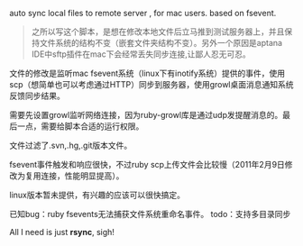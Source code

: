 auto sync local files to remote server , for mac users. based on fsevent.

> 之所以写这个脚本，是想在修改本地文件后立马推到测试服务器上，并且保持文件系统的结构不变（嵌套文件夹结构不变）。另外一个原因是aptana IDE中sftp插件在mac下会经常丢失同步连接,让鄙人忍无可忍。

文件的修改是监听mac fsevent系统（linux下有inotify系统）提供的事件，使用scp（想简单也可以考虑通过HTTP）同步到服务器，使用growl桌面消息通知系统反馈同步结果。

需要先设置growl监听网络连接，因为ruby-growl库是通过udp发提醒消息的。最后一点，需要给脚本合适的运行权限。

文件过滤了.svn,.hg,.git版本文件。

fsevent事件触发和响应很快，不过ruby scp上传文件会比较慢（2011年2月9日修改为复用连接，性能明显提高）。

linux版本暂未提供，有兴趣的应该可以很快搞定。

已知bug：ruby fsevents无法捕获文件系统重命名事件。
todo：支持多目录同步

All I need is just  **rsync**, sigh!